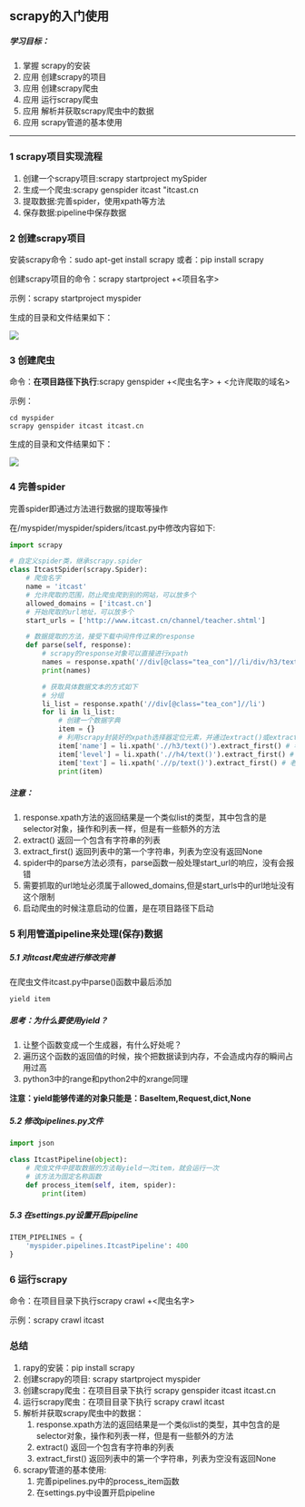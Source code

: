 ## scrapy的入门使用

##### 学习目标：

1. 掌握 scrapy的安装
2. 应用 创建scrapy的项目
3. 应用 创建scrapy爬虫
4. 应用 运行scrapy爬虫
5. 应用 解析并获取scrapy爬虫中的数据
6. 应用 scrapy管道的基本使用

------

### 1 scrapy项目实现流程

1. 创建一个scrapy项目:scrapy startproject mySpider
2. 生成一个爬虫:scrapy genspider itcast "itcast.cn
3. 提取数据:完善spider，使用xpath等方法
4. 保存数据:pipeline中保存数据

### 2 创建scrapy项目

安装scrapy命令：sudo apt-get install scrapy 或者：pip install scrapy

创建scrapy项目的命令：scrapy startproject +<项目名字>

示例：scrapy startproject myspider

生成的目录和文件结果如下：

<img src="../img/scrapy入门使用-1.png"></img>

### 3 创建爬虫

命令：**在项目路径下执行**:scrapy genspider +<爬虫名字> + <允许爬取的域名>

示例：

```
cd myspider
scrapy genspider itcast itcast.cn
```

生成的目录和文件结果如下：

<img src="../img/scrapy入门使用-2.png"></img>

### 4 完善spider

完善spider即通过方法进行数据的提取等操作

在/myspider/myspider/spiders/itcast.py中修改内容如下:

```python
import scrapy

# 自定义spider类，继承scrapy.spider
class ItcastSpider(scrapy.Spider):  
    # 爬虫名字 
    name = 'itcast' 
    # 允许爬取的范围，防止爬虫爬到别的网站，可以放多个
    allowed_domains = ['itcast.cn'] 
    # 开始爬取的url地址，可以放多个
    start_urls = ['http://www.itcast.cn/channel/teacher.shtml']

    # 数据提取的方法，接受下载中间件传过来的response
    def parse(self, response): 
        # scrapy的response对象可以直接进行xpath
        names = response.xpath('//div[@class="tea_con"]//li/div/h3/text()') 
        print(names)

        # 获取具体数据文本的方式如下
        # 分组
        li_list = response.xpath('//div[@class="tea_con"]//li') 
        for li in li_list:
            # 创建一个数据字典
            item = {}
            # 利用scrapy封装好的xpath选择器定位元素，并通过extract()或extract_first()来获取结果
            item['name'] = li.xpath('.//h3/text()').extract_first() # 老师的名字
            item['level'] = li.xpath('.//h4/text()').extract_first() # 老师的级别
            item['text'] = li.xpath('.//p/text()').extract_first() # 老师的介绍
            print(item)
```

##### 注意：

1. response.xpath方法的返回结果是一个类似list的类型，其中包含的是selector对象，操作和列表一样，但是有一些额外的方法
2. extract() 返回一个包含有字符串的列表
3. extract_first() 返回列表中的第一个字符串，列表为空没有返回None
4. spider中的parse方法必须有，parse函数一般处理start_url的响应，没有会报错
5. 需要抓取的url地址必须属于allowed_domains,但是start_urls中的url地址没有这个限制
6. 启动爬虫的时候注意启动的位置，是在项目路径下启动

### 5 利用管道pipeline来处理(保存)数据

##### 5.1 对itcast爬虫进行修改完善

在爬虫文件itcast.py中parse()函数中最后添加

```
yield item
```

##### 思考：为什么要使用yield？

1. 让整个函数变成一个生成器，有什么好处呢？
2. 遍历这个函数的返回值的时候，挨个把数据读到内存，不会造成内存的瞬间占用过高
3. python3中的range和python2中的xrange同理

**注意：yield能够传递的对象只能是：BaseItem,Request,dict,None**

##### 5.2 修改pipelines.py文件

```python
import json

class ItcastPipeline(object):
    # 爬虫文件中提取数据的方法每yield一次item，就会运行一次
    # 该方法为固定名称函数
    def process_item(self, item, spider):
        print(item)
```

##### 5.3 在settings.py设置开启pipeline

```python
ITEM_PIPELINES = {
    'myspider.pipelines.ItcastPipeline': 400
}
```

### 6 运行scrapy

命令：在项目目录下执行scrapy crawl +<爬虫名字>

示例：scrapy crawl itcast

### 总结

1. rapy的安装：pip install scrapy
2. 创建scrapy的项目: scrapy startproject myspider
3. 创建scrapy爬虫：在项目目录下执行 scrapy genspider itcast itcast.cn
4. 运行scrapy爬虫：在项目目录下执行 scrapy crawl itcast
5. 解析并获取scrapy爬虫中的数据：
   1. response.xpath方法的返回结果是一个类似list的类型，其中包含的是selector对象，操作和列表一样，但是有一些额外的方法
   2. extract() 返回一个包含有字符串的列表
   3. extract_first() 返回列表中的第一个字符串，列表为空没有返回None
6. scrapy管道的基本使用:
   1. 完善pipelines.py中的process_item函数
   2. 在settings.py中设置开启pipeline